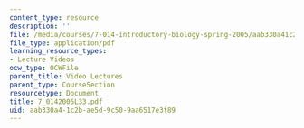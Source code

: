 ```yaml
---
content_type: resource
description: ''
file: /media/courses/7-014-introductory-biology-spring-2005/aab330a41c2bae5d9c509aa6517e3f89_7_0142005L33.pdf
file_type: application/pdf
learning_resource_types:
- Lecture Videos
ocw_type: OCWFile
parent_title: Video Lectures
parent_type: CourseSection
resourcetype: Document
title: 7_0142005L33.pdf
uid: aab330a4-1c2b-ae5d-9c50-9aa6517e3f89
---
```

